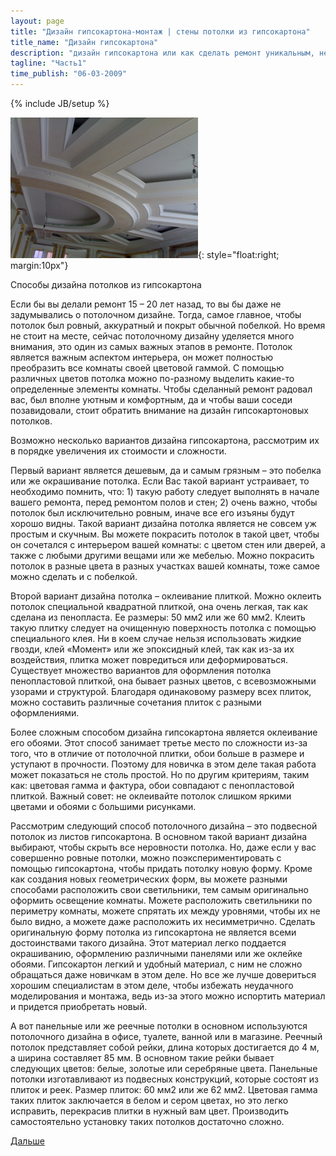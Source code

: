 ```yaml
---
layout: page
title: "Дизайн гипсокартона-монтаж | стены потолки из гипсокартона"
title_name: "Дизайн гипсокартона"
description: "дизайн гипсокартона или как сделать ремонт уникальным, не дорогим и очень красивым"
tagline: "Часть1"
time_publish: "06-03-2009"
---
```

{% include JB/setup %}

![дизайн потолков](images/desing-potolok.jpg){: style="float:right; margin:10px"}

Способы дизайна потолков из гипсокартона

Если бы вы делали ремонт 15 – 20 лет назад, то вы бы даже не задумывались о потолочном дизайне. Тогда, самое главное, чтобы потолок был ровный, аккуратный и покрыт обычной побелкой. Но время не стоит на месте, сейчас потолочному дизайну уделяется много внимания, это один из самых важных этапов в ремонте. Потолок является важным аспектом интерьера, он может полностью преобразить все комнаты своей цветовой гаммой. С помощью различных цветов потолка можно по-разному выделить какие-то определенные элементы комнаты. Чтобы сделанный ремонт радовал вас, был вполне уютным и комфортным, да и чтобы ваши соседи позавидовали, стоит обратить внимание на дизайн гипсокартоновых потолков.

Возможно несколько вариантов дизайна гипсокартона, рассмотрим их в порядке увеличения их стоимости и сложности.

Первый вариант является дешевым, да и самым грязным – это побелка или же окрашивание потолка. Если Вас такой вариант устраивает, то необходимо помнить, что: 1) такую работу следует выполнять в начале вашего ремонта, перед ремонтом полов и стен; 2) очень важно, чтобы потолок был исключительно ровным, иначе все его изъяны будут хорошо видны. Такой вариант дизайна потолка является не совсем уж простым и скучным. Вы можете покрасить потолок в такой цвет, чтобы он сочетался с интерьером вашей комнаты: с цветом стен или дверей, а также с любыми другими вещами или же мебелью. Можно покрасить потолок в разные цвета в разных участках вашей комнаты, тоже самое можно сделать и с побелкой.

Второй вариант дизайна потолка – оклеивание плиткой. Можно оклеить потолок специальной квадратной плиткой, она очень легкая, так как сделана из пенопласта. Ее размеры: 50 мм2 или же 60 мм2. Клеить такую плитку следует на очищенную поверхность потолка с помощью специального клея. Ни в коем случае нельзя использовать жидкие гвозди, клей «Момент» или же эпоксидный клей, так как из-за их воздействия, плитка может повредиться или деформироваться. Существует множество вариантов для оформления потолка пенопластовой плиткой, она бывает разных цветов, с всевозможными узорами и структурой. Благодаря одинаковому размеру всех плиток, можно составить различные сочетания плиток с разными оформлениями.

Более сложным способом дизайна гипсокартона является оклеивание его обоями. Этот способ занимает третье место по сложности из-за того, что в отличие от потолочной плитки, обои больше в размере и уступают в прочности. Поэтому для новичка в этом деле такая работа может показаться не столь простой. Но по другим критериям, таким как: цветовая гамма и фактура, обои совпадают с пенопластовой плиткой. Важный совет: не оклеивайте потолок слишком яркими цветами и обоями с большими рисунками.

Рассмотрим следующий способ потолочного дизайна – это подвесной потолок из листов гипсокартона. В основном такой вариант дизайна выбирают, чтобы скрыть все неровности потолка. Но, даже если у вас совершенно ровные потолки, можно поэкспериментировать с помощью гипсокартона, чтобы придать потолку новую форму. Кроме как создания новых геометрических форм, вы можете разными способами расположить свои светильники, тем самым оригинально оформить освещение комнаты. Можете расположить светильники по периметру комнаты, можете спрятать их между уровнями, чтобы их не было видно, а можете даже расположить их несимметрично. Сделать оригинальную форму потолка из гипсокартона не является всеми достоинствами такого дизайна. Этот материал легко поддается окрашиванию, оформлению различными панелями или же оклейке обоями. Гипсокартон легкий и удобный материал, с ним не сложно обращаться даже новичкам в этом деле. Но все же лучше довериться хорошим специалистам в этом деле, чтобы избежать неудачного моделирования и монтажа, ведь из-за этого можно испортить материал и придется приобретать новый.

А вот панельные или же реечные потолки в основном используются потолочного дизайна в офисе, туалете, ванной или в магазине. Реечный потолок представляет собой рейки, длина которых достигается до 4 м, а ширина составляет 85 мм. В основном такие рейки бывает следующих цветов: белые, золотые или серебряные цвета. Панельные потолки изготавливают из подвесных конструкций, которые состоят из плиток и реек. Размер плиток: 60 мм2 или же 62 мм2. Цветовая гамма таких плиток заключается в белом и сером цветах, но это легко исправить, перекрасив плитки в нужный вам цвет. Производить самостоятельно установку таких потолков достаточно сложно.

[Дальше](desing2.html)

